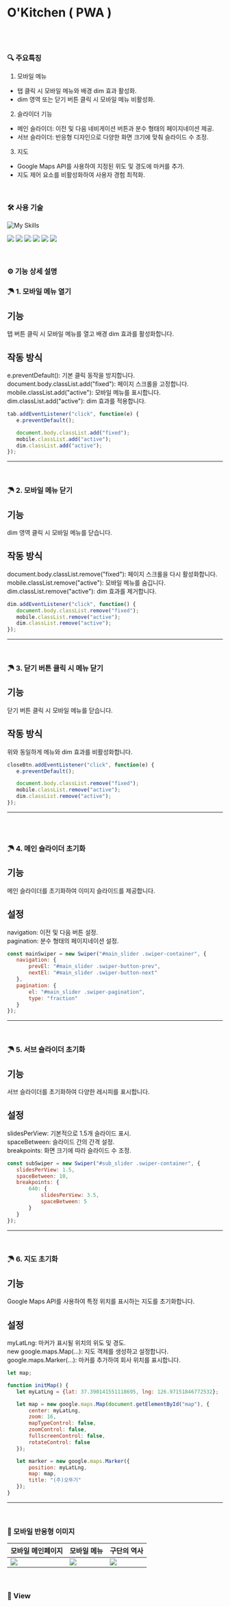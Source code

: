 # O'Kitchen ( PWA )

</br>
</br>

### 🔍 주요특징
1. 모바일 메뉴
* 탭 클릭 시 모바일 메뉴와 배경 dim 효과 활성화.
* dim 영역 또는 닫기 버튼 클릭 시 모바일 메뉴 비활성화.

2. 슬라이더 기능
* 메인 슬라이더: 이전 및 다음 네비게이션 버튼과 분수 형태의 페이지네이션 제공.
* 서브 슬라이더: 반응형 디자인으로 다양한 화면 크기에 맞춰 슬라이드 수 조정.

3. 지도
* Google Maps API를 사용하여 지정된 위도 및 경도에 마커를 추가.
* 지도 제어 요소를 비활성화하여 사용자 경험 최적화.

</br>

### 🛠️ 사용 기술

![My Skills](https://skillicons.dev/icons?i=js,html,css,github)

<img src="https://img.shields.io/badge/Javascript-f7df1e?style=flat-square&logo=Javascript&logoColor=000000"/> <img src="https://img.shields.io/badge/HTML5-F05032?style=flat-square&logo=HTML5&logoColor=FFFFFF"/> <img src="https://img.shields.io/badge/CSS3-007ACC?style=flat-square&logo=CSS3&logoColor=FFFFFF"/> <img src="https://img.shields.io/badge/GitHub-000000?style=flat-square&logo=github&logoColor=FFFFFF"/>  <img src="https://img.shields.io/badge/Respond web -302683?style=flat-square&logo=htmlacademy&logoColor=FFFFFF"/> <img src="https://img.shields.io/badge/PWA -5A0FC8?style=flat-square&logo=PWA&logoColor=FFFFFF"/>

</br>

### ⚙️ 기능 상세 설명

### ☂ 1. 모바일 메뉴 열기
기능
-
탭 버튼 클릭 시 모바일 메뉴를 열고 배경 dim 효과를 활성화합니다.

작동 방식
-
e.preventDefault(): 기본 클릭 동작을 방지합니다. <br>
document.body.classList.add("fixed"): 페이지 스크롤을 고정합니다. <br>
mobile.classList.add("active"): 모바일 메뉴를 표시합니다. <br>
dim.classList.add("active"): dim 효과를 적용합니다.


 ``` JavaScript
tab.addEventListener("click", function(e) {
    e.preventDefault();

    document.body.classList.add("fixed");
    mobile.classList.add("active");
    dim.classList.add("active");
});
```

---

</br>

### ☂ 2. 모바일 메뉴 닫기
기능
-
dim 영역 클릭 시 모바일 메뉴를 닫습니다.

작동 방식
-
document.body.classList.remove("fixed"): 페이지 스크롤을 다시 활성화합니다. <br>
mobile.classList.remove("active"): 모바일 메뉴를 숨깁니다. <br>
dim.classList.remove("active"): dim 효과를 제거합니다. <br>


 ``` JavaScript
dim.addEventListener("click", function() {
    document.body.classList.remove("fixed");
    mobile.classList.remove("active");
    dim.classList.remove("active");
});
```

---

</br>

### ☂ 3. 닫기 버튼 클릭 시 메뉴 닫기
기능
-
닫기 버튼 클릭 시 모바일 메뉴를 닫습니다.

작동 방식
-
위와 동일하게 메뉴와 dim 효과를 비활성화합니다.


 ``` JavaScript
closeBtn.addEventListener("click", function(e) {
    e.preventDefault();

    document.body.classList.remove("fixed");
    mobile.classList.remove("active");
    dim.classList.remove("active");
});
```

---

</br>

</br>

### ☂ 4. 메인 슬라이더 초기화
기능
-
메인 슬라이더를 초기화하여 이미지 슬라이드를 제공합니다.

설정
-
navigation: 이전 및 다음 버튼 설정. <br>
pagination: 분수 형태의 페이지네이션 설정. <br>


 ``` JavaScript
const mainSwiper = new Swiper("#main_slider .swiper-container", {
    navigation: {
        prevEl: "#main_slider .swiper-button-prev",
        nextEl: "#main_slider .swiper-button-next"
    },
    pagination: {
        el: "#main_slider .swiper-pagination",
        type: "fraction"
    }
});
```

---

</br>

### ☂ 5. 서브 슬라이더 초기화
기능
-
서브 슬라이더를 초기화하여 다양한 레시피를 표시합니다.

설정
-
slidesPerView: 기본적으로 1.5개 슬라이드 표시. <br>
spaceBetween: 슬라이드 간의 간격 설정. <br>
breakpoints: 화면 크기에 따라 슬라이드 수 조정. <br>


 ``` JavaScript
const subSwiper = new Swiper("#sub_slider .swiper-container", {
    slidesPerView: 1.5,
    spaceBetween: 10,
    breakpoints: {
        640: {
            slidesPerView: 3.5,
            spaceBetween: 5
        }
    }
});
```

---

</br>

### ☂ 6. 지도 초기화
기능
-
Google Maps API를 사용하여 특정 위치를 표시하는 지도를 초기화합니다.

설정
-
myLatLng: 마커가 표시될 위치의 위도 및 경도. <br>
new google.maps.Map(...): 지도 객체를 생성하고 설정합니다. <br>
google.maps.Marker(...): 마커를 추가하여 회사 위치를 표시합니다. <br>


 ``` JavaScript
let map;

function initMap() {
    let myLatLng = {lat: 37.390141551118695, lng: 126.97151846772532};

    let map = new google.maps.Map(document.getElementById("map"), {
        center: myLatLng,
        zoom: 16,
        mapTypeControl: false,
        zoomControl: false,
        fullscreenControl: false,
        rotateControl: false
    });

    let marker = new google.maps.Marker({
        position: myLatLng,
        map: map,
        title: "(주)오뚜기"
    });
}
```

---

</br>

### 📱 모바일 반응형 이미지

| 모바일 메인페이지 | 모바일 메뉴 | 구단의 역사 |
|------------------|------------|-------------|
| ![](images/mobile_slider.png) | ![](images/mobile_menu.png) | ![](images/mobile_history.png) |

</br>

### 🧾 View

